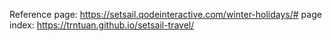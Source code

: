 Reference page: https://setsail.qodeinteractive.com/winter-holidays/#
page index: https://trntuan.github.io/setsail-travel/
